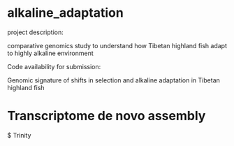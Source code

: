 # alkaline_adaptation

project description:

comparative genomics study to understand how Tibetan highland fish adapt to highly alkaline environment

Code availability for submission:

Genomic signature of shifts in selection and alkaline adaptation in Tibetan highland fish

# Transcriptome de novo assembly
$ Trinity
